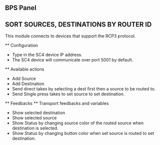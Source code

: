 ## BPS Panel

## SORT SOURCES, DESTINATIONS BY ROUTER ID

This module connects to devices that support the RCP3 protocol.

** Configuration
* Type in the SC4 device IP address.
* The SC4 device will communicate over port 5001 by default.


** Available actions
* Add Source
* Add Destination
* Send direct takes by selecting a dest first then a source to be routed to.
* Send Single press takes to set source to set destination.

** Feedbacks
** Transport feedbacks and variables
* Show selected destination
* Show selected source
* Show Status by changing source color of the routed source when destination is selected.
* Show Status by changing button color when set source is routed to set destination.
